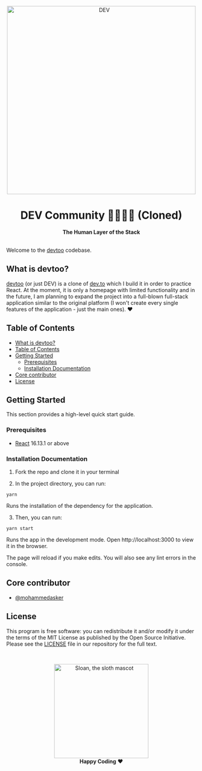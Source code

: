 <div align="center">
  <br>
  <img alt="DEV" src="https://thepracticaldev.s3.amazonaws.com/i/ro3538by3b2fupbs63sr.png" width="500px">
  <h1>DEV Community 👩‍💻👨‍💻 (Cloned)</h1>
  <strong>The Human Layer of the Stack</strong>
</div>
<br>

Welcome to the [devtoo](https://devtoo.netlify.app) codebase.

## What is devtoo?

[devtoo](https://devtoo.netlify.app) (or just DEV) is a clone of [dev.to](https://dev.to) which I build it in order to practice React. At the moment, it is only a homepage with limited functionality and in the future, I am planning to expand the project into a full-blown full-stack application similar to the original platform (I won't create every single features of the application - just the main ones). ❤️

## Table of Contents

- [What is devtoo?](#what-is-devtoo)
- [Table of Contents](#table-of-contents)
- [Getting Started](#getting-started)
  - [Prerequisites](#prerequisites)
  - [Installation Documentation](#installation-documentation)
- [Core contributor](#core-contributor)
- [License](#license)

## Getting Started

This section provides a high-level quick start guide.

### Prerequisites

- [React](https://reactjs.org/) 16.13.1 or above

### Installation Documentation

1. Fork the repo and clone it in your terminal

2. In the project directory, you can run:

```
yarn
```

Runs the installation of the dependency for the application.

3. Then, you can run:

```
yarn start
```

Runs the app in the development mode.
Open http://localhost:3000 to view it in the browser.

The page will reload if you make edits.
You will also see any lint errors in the console.

## Core contributor

- [@mohammedasker](https://dev.to/mohammedasker)

## License

This program is free software: you can redistribute it and/or modify it under
the terms of the MIT License as published by the Open Source Initiative. Please see the [LICENSE](./LICENSE.md) file in our repository for the full text.

<br>

<p align="center">
  <img alt="Sloan, the sloth mascot" width="250px" src="https://thepracticaldev.s3.amazonaws.com/uploads/user/profile_image/31047/af153cd6-9994-4a68-83f4-8ddf3e13f0bf.jpg">
  <br>
  <strong>Happy Coding</strong> ❤️
</p>
